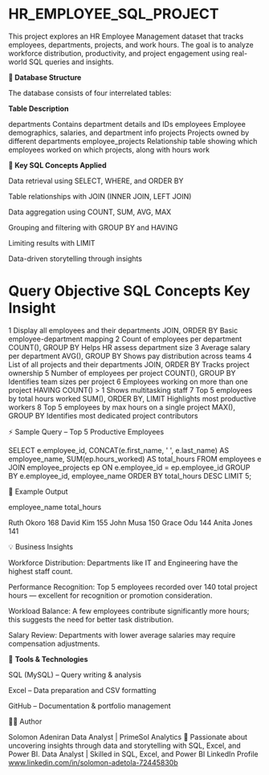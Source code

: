 # HR_EMPLOYEE_SQL_PROJECT
This project explores an HR Employee Management dataset that tracks employees, departments, projects, and work hours.
The goal is to analyze workforce distribution, productivity, and project engagement using real-world SQL queries and insights.

**🧱 Database Structure**

The database consists of four interrelated tables:

**Table Description**

departments Contains department details and IDs
employees Employee demographics, salaries, and department info
projects Projects owned by different departments
employee_projects Relationship table showing which employees worked on which projects, along with hours work


**🧠 Key SQL Concepts Applied**

Data retrieval using SELECT, WHERE, and ORDER BY

Table relationships with JOIN (INNER JOIN, LEFT JOIN)

Data aggregation using COUNT, SUM, AVG, MAX

Grouping and filtering with GROUP BY and HAVING

Limiting results with LIMIT

Data-driven storytelling through insights


# Query Objective SQL Concepts Key Insight

1 Display all employees and their departments JOIN, ORDER BY Basic employee-department mapping
2 Count of employees per department COUNT(), GROUP BY Helps HR assess department size
3 Average salary per department AVG(), GROUP BY Shows pay distribution across teams
4 List of all projects and their departments JOIN, ORDER BY Tracks project ownership
5 Number of employees per project COUNT(), GROUP BY Identifies team sizes per project
6 Employees working on more than one project HAVING COUNT() > 1 Shows multitasking staff
7 Top 5 employees by total hours worked SUM(), ORDER BY, LIMIT Highlights most productive workers
8 Top 5 employees by max hours on a single project MAX(), GROUP BY Identifies most dedicated project contributors


⚡ Sample Query – Top 5 Productive Employees

SELECT 
    e.employee_id,
    CONCAT(e.first_name, ' ', e.last_name) AS employee_name,
    SUM(ep.hours_worked) AS total_hours
FROM employees e
JOIN employee_projects ep 
    ON e.employee_id = ep.employee_id
GROUP BY e.employee_id, employee_name
ORDER BY total_hours DESC
LIMIT 5;

🧩 Example Output

employee_name total_hours

Ruth Okoro 168
David Kim 155
John Musa 150
Grace Odu 144
Anita Jones 141

💡 Business Insights

Workforce Distribution: Departments like IT and Engineering have the highest staff count.

Performance Recognition: Top 5 employees recorded over 140 total project hours — excellent for recognition or promotion consideration.

Workload Balance: A few employees contribute significantly more hours; this suggests the need for better task distribution.

Salary Review: Departments with lower average salaries may require compensation adjustments.


🧰 **Tools & Technologies**

SQL (MySQL) – Query writing & analysis

Excel – Data preparation and CSV formatting

GitHub – Documentation & portfolio management


🧑‍💻 Author

Solomon Adeniran
Data Analyst | PrimeSol Analytics
📍 Passionate about uncovering insights through data and storytelling with SQL, Excel, and Power BI.
Data Analyst | Skilled in SQL, Excel, and Power BI LinkedIn Profile www.linkedin.com/in/solomon-adetola-72445830b
